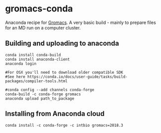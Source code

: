 # gromacs-conda

Anaconda recipe for [Gromacs](http://www.gromacs.org).
A very basic build - mainly to prepare files for an MD run on a computer cluster.



## Building and uploading to anaconda
```
conda install conda-build
conda install anaconda-client
anaconda login

#For OSX you'll need to download older compatible SDK
#See here https://conda.io/docs/user-guide/tasks/build-packages/compiler-tools.html

#conda config --add channels conda-forge
conda-build -c conda-forge gromacs
anaconda upload path_to_package
```


## Installing from Anaconda cloud

```
conda install -c conda-forge -c intbio gromacs=2018.3
```
